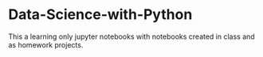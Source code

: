 # Data-Science-with-Python
This a learning only jupyter notebooks with notebooks created in class and as homework projects.
